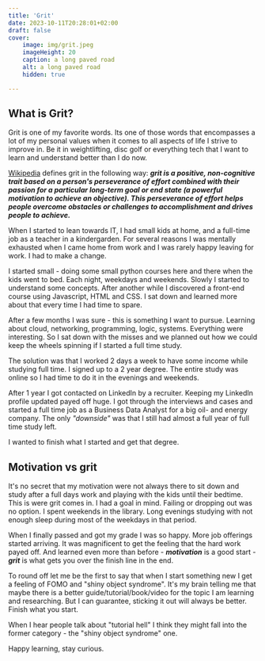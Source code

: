 ```yaml
---
title: 'Grit'
date: 2023-10-11T20:28:01+02:00
draft: false
cover:
    image: img/grit.jpeg
    imageHeight: 20
    caption: a long paved road
    alt: a long paved road
    hidden: true

---
```


## What is Grit?

Grit is one of my favorite words. Its one of those words that encompasses a lot of my personal values when it comes to all aspects of life I strive to improve in. Be it in weightlifting, disc golf or everything tech that I want to learn and understand better than I do now.

[Wikipedia](https://en.wikipedia.org/wiki/Grit_(personality_trait)) defines grit in the following way:
***grit is a positive, non-cognitive trait based on a person's perseverance of effort combined with their passion for a particular long-term goal or end state (a powerful motivation to achieve an objective). This perseverance of effort helps people overcome obstacles or challenges to accomplishment and drives people to achieve.***

When I started to lean towards IT, I had small kids at home, and a full-time job as a teacher in a kindergarden. For several reasons I was mentally exhausted when I came home from work and I was rarely happy leaving for work. I had to make a change.

I started small - doing some small python courses here and there when the kids went to bed. Each night, weekdays and weekends. Slowly I started to understand some concepts. After another while I discovered a front-end course using Javascript, HTML and CSS. I sat down and learned more about that every time I had time to spare.

After a few months I was sure - this is something I want to pursue. Learning about cloud, networking, programming, logic, systems. Everything were interesting. So I sat down with the misses and we planned out how we could keep the wheels spinning if I started a full time study.

The solution was that I worked 2 days a week to have some income while studying full time. I signed up to a 2 year degree. The entire study was online so I had time to do it in the evenings and weekends.

After 1 year I got contacted on LinkedIn by a recruiter. Keeping my LinkedIn profile updated payed off huge. I got through the interviews and cases and started a full time job as a Business Data Analyst for a big oil- and energy company. The only _"downside"_ was that I still had almost a full year of full time study left.

I wanted to finish what I started and get that degree.

## Motivation vs grit

It's no secret that my motivation were not always there to sit down and study after a full days work and playing with the kids until their bedtime. This is were grit comes in. I had a goal in mind. Failing or dropping out was no option.
I spent weekends in the library. Long evenings studying with not enough sleep during most of the weekdays in that period.

When I finally passed and got my grade I was so happy. More job offerings started arriving. It was magnificent to get the feeling that the hard work payed off.
And learned even more than before - ***motivation*** is a good start - ***grit*** is what gets you over the finish line in the end.

To round off let me be the first to say that when I start something new I get a feeling of FOMO and "shiny object syndrome". It's my brain telling me that maybe there is a better guide/tutorial/book/video for the topic I am learning and researching. But I can guarantee, sticking it out will always be better. Finish what you start.

When I hear people talk about "tutorial hell" I think they might fall into the former category - the "shiny object syndrome" one.

Happy learning, stay curious.



